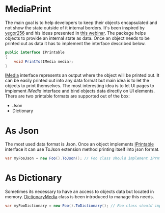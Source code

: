 # MediaPrint
The main goal is to help developers to keep their objects encapsulated and not show the state outside of it internal borders. It's been inspired by [yegor256](https://github.com/yegor256) and his ideas presented in [this webinar](https://www.youtube.com/watch?v=_Q0cNykXB04). The package helps objects to provide an internal state as data. Once an object needs to be printed out as data it has to implement the interface described below.

```cs
public interface IPrintable
{
    void PrintTo(IMedia media);
}
```
[IMedia](https://github.com/DenisZhukovski/MediaPrint/blob/main/src/(Core)/IMedia.cs) interface represents an output where the object will be printed out. It can be easily printed out into any data format but main idea is to let the objects to print themselves. The most interesting idea is to let UI pages to implement *IMedia* interface and bind objects data directly on UI elements.
There are two printable formats are supported out of the box:
- Json
- Dictionary

# As Json

The most used data format is Json. Once an object implements [IPrintable](https://github.com/DenisZhukovski/MediaPrint/blob/main/src/(Core)/IPrintable.cs) interface it can use ToJson extension method printing itself into json format.

```cs
var myFooJson = new Foo().ToJson(); // Foo class should implement IPrntable interface
```

# As Dictionary

Sometimes its necessary to have an access to objects data but located in memory. [DictionaryMedia](https://github.com/DenisZhukovski/MediaPrint/blob/main/src/DictionaryMedia.cs) class is been introduced to manage this needs.

```cs
var myFooDictionary = new Foo().ToDictionary(); // Foo class should implement IPrntable interface
```
